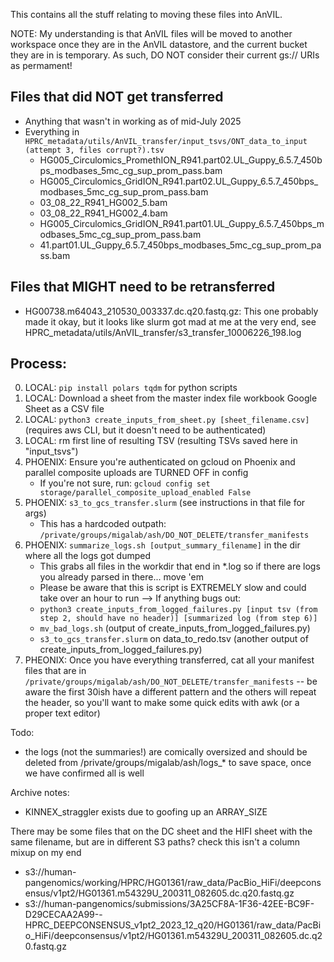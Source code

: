 This contains all the stuff relating to moving these files into AnVIL.

NOTE: My understanding is that AnVIL files will be moved to another workspace once they are in the AnVIL datastore, and the current bucket they are in is temporary. As such, DO NOT consider their current gs:// URIs as permament!

## Files that did NOT get transferred
* Anything that wasn't in working as of mid-July 2025
* Everything in `HPRC_metadata/utils/AnVIL_transfer/input_tsvs/ONT_data_to_input (attempt 3, files corrupt?).tsv`
	* HG005_Circulomics_PromethION_R941.part02.UL_Guppy_6.5.7_450bps_modbases_5mc_cg_sup_prom_pass.bam
	* HG005_Circulomics_GridION_R941.part02.UL_Guppy_6.5.7_450bps_modbases_5mc_cg_sup_prom_pass.bam
	* 03_08_22_R941_HG002_5.bam
	* 03_08_22_R941_HG002_4.bam
	* HG005_Circulomics_GridION_R941.part01.UL_Guppy_6.5.7_450bps_modbases_5mc_cg_sup_prom_pass.bam
	* 41.part01.UL_Guppy_6.5.7_450bps_modbases_5mc_cg_sup_prom_pass.bam

## Files that MIGHT need to be retransferred
* HG00738.m64043_210530_003337.dc.q20.fastq.gz: This one probably made it okay, but it looks like slurm got mad at me at the very end, see HPRC_metadata/utils/AnVIL_transfer/s3_transfer_10006226_198.log

## Process:
0. LOCAL: `pip install polars tqdm` for python scripts 
1. LOCAL: Download a sheet from the master index file workbook Google Sheet as a CSV file
2. LOCAL: `python3 create_inputs_from_sheet.py [sheet_filename.csv]` (requires aws CLI, but it doesn't need to be authenticated)
3. LOCAL: rm first line of resulting TSV (resulting TSVs saved here in "input_tsvs")
4. PHOENIX: Ensure you're authenticated on gcloud on Phoenix and parallel composite uploads are TURNED OFF in config
	* If you're not sure, run: `gcloud config set storage/parallel_composite_upload_enabled False`
5. PHOENIX: `s3_to_gcs_transfer.slurm` (see instructions in that file for args)
	* This has a hardcoded outpath: `/private/groups/migalab/ash/DO_NOT_DELETE/transfer_manifests`
6. PHOENIX: `summarize_logs.sh [output_summary_filename]` in the dir where all the logs got dumped
	* This grabs all files in the workdir that end in *.log so if there are logs you already parsed in there... move 'em
	* Please be aware that this is script is EXTREMELY slow and could take over an hour to run
--> If anything bugs out:
	* `python3 create_inputs_from_logged_failures.py [input tsv (from step 2, should have no header)] [summarized log (from step 6)]`
	* `mv_bad_logs.sh` (output of create_inputs_from_logged_failures.py)
	* `s3_to_gcs_transfer.slurm` on data_to_redo.tsv (another output of create_inputs_from_logged_failures.py)
7. PHEONIX: Once you have everything transferred, cat all your manifest files that are in `/private/groups/migalab/ash/DO_NOT_DELETE/transfer_manifests` -- be aware the first 30ish have a different pattern and the others will repeat the header, so you'll want to make some quick edits with awk (or a proper text editor)


Todo:
* the logs (not the summaries!) are comically oversized and should be deleted from /private/groups/migalab/ash/logs_* to save space, once we have confirmed all is well

Archive notes:
* KINNEX_straggler exists due to goofing up an ARRAY_SIZE






There may be some files that on the DC sheet and the HIFI sheet with the same filename, but are in different S3 paths? check this isn't a column mixup on my end
* s3://human-pangenomics/working/HPRC/HG01361/raw_data/PacBio_HiFi/deepconsensus/v1pt2/HG01361.m54329U_200311_082605.dc.q20.fastq.gz
* s3://human-pangenomics/submissions/3A25CF8A-1F36-42EE-BC9F-D29CECAA2A99--HPRC_DEEPCONSENSUS_v1pt2_2023_12_q20/HG01361/raw_data/PacBio_HiFi/deepconsensus/v1pt2/HG01361.m54329U_200311_082605.dc.q20.fastq.gz
